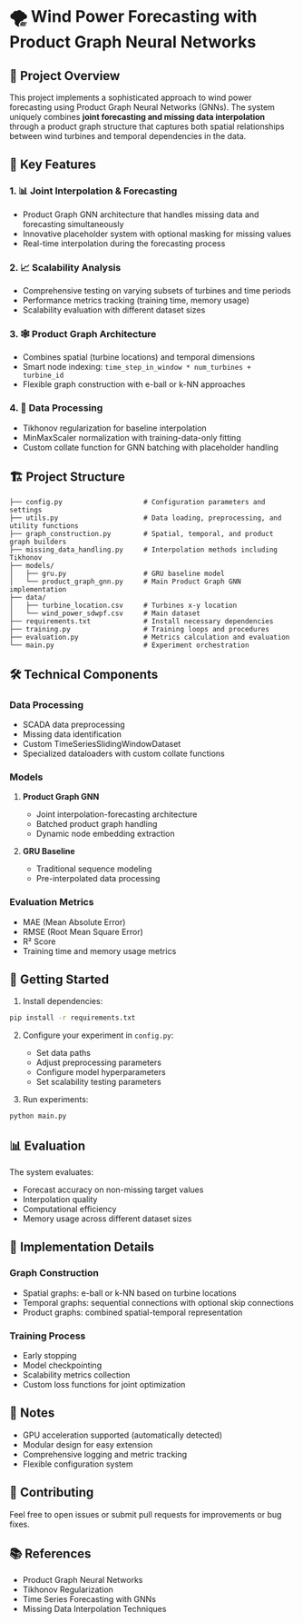 # 🌪️ Wind Power Forecasting with Product Graph Neural Networks

## 🎯 Project Overview

This project implements a sophisticated approach to wind power forecasting using Product Graph Neural Networks (GNNs). The system uniquely combines **joint forecasting and missing data interpolation** through a product graph structure that captures both spatial relationships between wind turbines and temporal dependencies in the data.

## 🔑 Key Features

### 1. 📊 Joint Interpolation & Forecasting
- Product Graph GNN architecture that handles missing data and forecasting simultaneously
- Innovative placeholder system with optional masking for missing values
- Real-time interpolation during the forecasting process

### 2. 📈 Scalability Analysis
- Comprehensive testing on varying subsets of turbines and time periods
- Performance metrics tracking (training time, memory usage)
- Scalability evaluation with different dataset sizes

### 3. 🕸️ Product Graph Architecture
- Combines spatial (turbine locations) and temporal dimensions
- Smart node indexing: `time_step_in_window * num_turbines + turbine_id`
- Flexible graph construction with e-ball or k-NN approaches

### 4. 🔄 Data Processing
- Tikhonov regularization for baseline interpolation
- MinMaxScaler normalization with training-data-only fitting
- Custom collate function for GNN batching with placeholder handling

## 🏗️ Project Structure

```
├── config.py                    # Configuration parameters and settings
├── utils.py                     # Data loading, preprocessing, and utility functions
├── graph_construction.py        # Spatial, temporal, and product graph builders
├── missing_data_handling.py     # Interpolation methods including Tikhonov
├── models/
│   ├── gru.py                   # GRU baseline model
│   └── product_graph_gnn.py     # Main Product Graph GNN implementation
├── data/
│   ├── turbine_location.csv     # Turbines x-y location
│   └── wind_power_sdwpf.csv     # Main dataset 
├── requirements.txt             # Install necessary dependencies
├── training.py                  # Training loops and procedures
├── evaluation.py                # Metrics calculation and evaluation
└── main.py                      # Experiment orchestration
```

## 🛠️ Technical Components

### Data Processing
- SCADA data preprocessing
- Missing data identification
- Custom TimeSeriesSlidingWindowDataset
- Specialized dataloaders with custom collate functions

### Models
1. **Product Graph GNN**
   - Joint interpolation-forecasting architecture
   - Batched product graph handling
   - Dynamic node embedding extraction

2. **GRU Baseline**
   - Traditional sequence modeling
   - Pre-interpolated data processing

### Evaluation Metrics
- MAE (Mean Absolute Error)
- RMSE (Root Mean Square Error)
- R² Score
- Training time and memory usage metrics

## 🚀 Getting Started

1. Install dependencies:
```bash
pip install -r requirements.txt
```

2. Configure your experiment in `config.py`:
   - Set data paths
   - Adjust preprocessing parameters
   - Configure model hyperparameters
   - Set scalability testing parameters

3. Run experiments:
```bash
python main.py
```

## 📊 Evaluation

The system evaluates:
- Forecast accuracy on non-missing target values
- Interpolation quality
- Computational efficiency
- Memory usage across different dataset sizes

## 🔧 Implementation Details

### Graph Construction
- Spatial graphs: e-ball or k-NN based on turbine locations
- Temporal graphs: sequential connections with optional skip connections
- Product graphs: combined spatial-temporal representation

### Training Process
- Early stopping
- Model checkpointing
- Scalability metrics collection
- Custom loss functions for joint optimization

## 📝 Notes

- GPU acceleration supported (automatically detected)
- Modular design for easy extension
- Comprehensive logging and metric tracking
- Flexible configuration system

## 🤝 Contributing

Feel free to open issues or submit pull requests for improvements or bug fixes.

## 📚 References

- Product Graph Neural Networks
- Tikhonov Regularization
- Time Series Forecasting with GNNs
- Missing Data Interpolation Techniques 